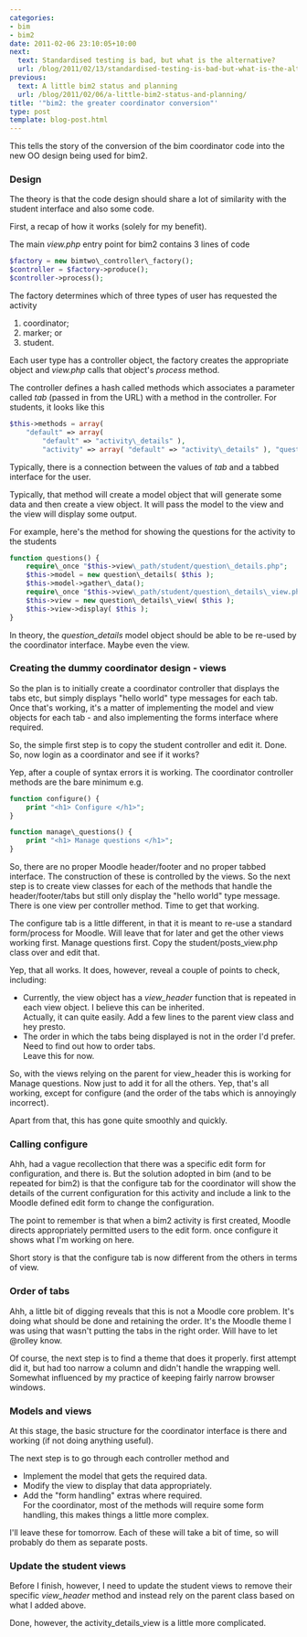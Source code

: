 ```yaml
---
categories:
- bim
- bim2
date: 2011-02-06 23:10:05+10:00
next:
  text: Standardised testing is bad, but what is the alternative?
  url: /blog/2011/02/13/standardised-testing-is-bad-but-what-is-the-alternative/
previous:
  text: A little bim2 status and planning
  url: /blog/2011/02/06/a-little-bim2-status-and-planning/
title: '"bim2: the greater coordinator conversion"'
type: post
template: blog-post.html
---
```

This tells the story of the conversion of the bim coordinator code into the new OO design being used for bim2.

### Design

The theory is that the code design should share a lot of similarity with the student interface and also some code.

First, a recap of how it works (solely for my benefit).

The main _view.php_ entry point for bim2 contains 3 lines of code 
```php
$factory = new bimtwo\_controller\_factory(); 
$controller = $factory->produce(); 
$controller->process(); 
```

The factory determines which of three types of user has requested the activity

1. coordinator;
2. marker; or
3. student.

Each user type has a controller object, the factory creates the appropriate object and _view.php_ calls that object's _process_ method.

The controller defines a hash called methods which associates a parameter called _tab_ (passed in from the URL) with a method in the controller. For students, it looks like this 
```php
$this->methods = array( 
    "default" => array( 
        "default" => "activity\_details" ), 
        "activity" => array( "default" => "activity\_details" ), "questions" => array( "default" => "questions" ), "posts" => array( "default" => "posts" ) ); 
```

Typically, there is a connection between the values of _tab_ and a tabbed interface for the user.

Typically, that method will create a model object that will generate some data and then create a view object. It will pass the model to the view and the view will display some output.

For example, here's the method for showing the questions for the activity to the students 
```php
function questions() { 
    require\_once "$this->view\_path/student/question\_details.php";
    $this->model = new question\_details( $this ); 
    $this->model->gather\_data(); 
    require\_once "$this->view\_path/student/question\_details\_view.php";
    $this->view = new question\_details\_view( $this ); 
    $this->view->display( $this ); 
} 
```

In theory, the _question\_details_ model object should be able to be re-used by the coordinator interface. Maybe even the view.

### Creating the dummy coordinator design - views

So the plan is to initially create a coordinator controller that displays the tabs etc, but simply displays "hello world" type messages for each tab. Once that's working, it's a matter of implementing the model and view objects for each tab - and also implementing the forms interface where required.

So, the simple first step is to copy the student controller and edit it. Done. So, now login as a coordinator and see if it works?

Yep, after a couple of syntax errors it is working. The coordinator controller methods are the bare minimum e.g.  
```php 
function configure() { 
    print "<h1> Configure </h1>"; 
}

function manage\_questions() { 
    print "<h1> Manage questions </h1>"; 
}
```

So, there are no proper Moodle header/footer and no proper tabbed interface. The construction of these is controlled by the views. So the next step is to create view classes for each of the methods that handle the header/footer/tabs but still only display the "hello world" type message. There is one view per controller method. Time to get that working.

The configure tab is a little different, in that it is meant to re-use a standard form/process for Moodle. Will leave that for later and get the other views working first. Manage questions first. Copy the student/posts\_view.php class over and edit that.

Yep, that all works. It does, however, reveal a couple of points to check, including:

- Currently, the view object has a _view\_header_ function that is repeated in each view object. I believe this can be inherited.  
    Actually, it can quite easily. Add a few lines to the parent view class and hey presto.
- The order in which the tabs being displayed is not in the order I'd prefer. Need to find out how to order tabs.  
    Leave this for now.

So, with the views relying on the parent for view\_header this is working for Manage questions. Now just to add it for all the others. Yep, that's all working, except for configure (and the order of the tabs which is annoyingly incorrect).

Apart from that, this has gone quite smoothly and quickly.

### Calling configure

Ahh, had a vague recollection that there was a specific edit form for configuration, and there is. But the solution adopted in bim (and to be repeated for bim2) is that the configure tab for the coordinator will show the details of the current configuration for this activity and include a link to the Moodle defined edit form to change the configuration.

The point to remember is that when a bim2 activity is first created, Moodle directs appropriately permitted users to the edit form. once configure it shows what I'm working on here.

Short story is that the configure tab is now different from the others in terms of view.

### Order of tabs

Ahh, a little bit of digging reveals that this is not a Moodle core problem. It's doing what should be done and retaining the order. It's the Moodle theme I was using that wasn't putting the tabs in the right order. Will have to let @rolley know.

Of course, the next step is to find a theme that does it properly. first attempt did it, but had too narrow a column and didn't handle the wrapping well. Somewhat influenced by my practice of keeping fairly narrow browser windows.

### Models and views

At this stage, the basic structure for the coordinator interface is there and working (if not doing anything useful).

The next step is to go through each controller method and

- Implement the model that gets the required data.
- Modify the view to display that data appropriately.
- Add the "form handling" extras where required.  
    For the coordinator, most of the methods will require some form handling, this makes things a little more complex.

I'll leave these for tomorrow. Each of these will take a bit of time, so will probably do them as separate posts.

### Update the student views

Before I finish, however, I need to update the student views to remove their specific _view\_header_ method and instead rely on the parent class based on what I added above.

Done, however, the activity\_details\_view is a little more complicated.